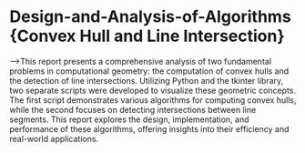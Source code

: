 # Design-and-Analysis-of-Algorithms {Convex Hull and Line Intersection}
-->This report presents a comprehensive analysis of two fundamental problems in computational geometry: the computation of convex hulls and the detection of line intersections. Utilizing Python and the tkinter library, two separate scripts were developed to visualize these geometric concepts. The first script demonstrates various algorithms for computing convex hulls, while the second focuses on detecting intersections between line segments. This report explores the design, implementation, and performance of these algorithms, offering insights into their efficiency and real-world applications.
